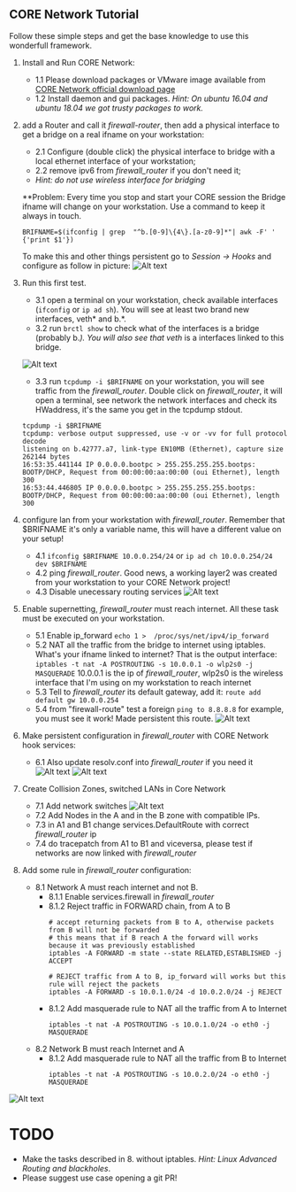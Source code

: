CORE Network Tutorial
---------------------

Follow these simple steps and get the base knowledge to use this wonderfull framework.

1. Install and Run CORE Network:
    - 1.1 Please download packages or VMware image available from [CORE Network official download page](https://www.nrl.navy.mil/itd/ncs/products/core)
    - 1.2 Install daemon and gui packages. _Hint: On ubuntu 16.04 and ubuntu 18.04 we got trusty packages to work._ 
    
2. add a Router and call it _firewall-router_, then add a physical interface to get a bridge on a real ifname on your workstation: 
    - 2.1 Configure (double click) the physical interface to bridge with a local ethernet interface of your workstation;
    - 2.2 remove ipv6 from _firewall_router_ if you don't need it;
    - _Hint: do not use wireless interface for bridging_

    **Problem: Every time you stop and start your CORE session the Bridge ifname will change on your workstation. Use a command to keep it always in touch.
    ````
    BRIFNAME=$(ifconfig | grep  "^b.[0-9]\{4\}.[a-z0-9]*"| awk -F' ' {'print $1'})
    ````    
    To make this and other things persistent go to _Session -> Hooks_ and configure as follow in picture:
    ![Alt text](images/create_runtimehook.png)

3. Run this first test.
    - 3.1 open a terminal on your workstation, check available interfaces (`ifconfig` or `ip ad sh`). You will see at least two brand new interfaces, veth* and b.*. 
    - 3.2 run `brctl show` to check what of the interfaces is a bridge (probably b.*). You will also see that veth* is a interfaces linked to this bridge.
    
    
    ![Alt text](images/3_testbridge_onlocalpc.png)
    
    
    - 3.3 run `tcpdump -i $BRIFNAME` on your workstation, you will see traffic from the _firewall_router_.  Double click on _firewall_router_, it will open a terminal, see network the network interfaces and check its HWaddress, it's the same you get in the tcpdump stdout.
    ````
    tcpdump -i $BRIFNAME
    tcpdump: verbose output suppressed, use -v or -vv for full protocol decode
    listening on b.42777.a7, link-type EN10MB (Ethernet), capture size 262144 bytes
    16:53:35.441144 IP 0.0.0.0.bootpc > 255.255.255.255.bootps: BOOTP/DHCP, Request from 00:00:00:aa:00:00 (oui Ethernet), length 300
    16:53:44.446805 IP 0.0.0.0.bootpc > 255.255.255.255.bootps: BOOTP/DHCP, Request from 00:00:00:aa:00:00 (oui Ethernet), length 300
    ````

4. configure lan from your workstation with _firewall_router_. Remember that $BRIFNAME it's only a variable name, this will have a different value on your setup!
    - 4.1 `ifconfig $BRIFNAME 10.0.0.254/24` or `ip ad ch 10.0.0.254/24 dev $BRIFNAME`
    - 4.2 ping _firewall_router_. Good news, a working layer2 was created from your workstation to your CORE Network project!
    - 4.3 Disable unecessary routing services
        ![Alt text](images/firewall-router_services.png)
    
5. Enable supernetting, _firewall_router_ must reach internet. All these task must be executed on your workstation.
    - 5.1 Enable ip_forward `echo 1 >  /proc/sys/net/ipv4/ip_forward`
    - 5.2 NAT all the traffic from the bridge to internet using iptables. What's your ifname linked to internet? That is the output interface:
        `iptables -t nat -A POSTROUTING -s 10.0.0.1 -o wlp2s0 -j MASQUERADE`
        10.0.0.1 is the ip of _firewall_router_, wlp2s0 is the wireless interface that I'm using on my workstation to reach internet
    - 5.3 Tell to _firewall_router_ its default gateway, add it:
        `route add default gw 10.0.0.254`
    - 5.4 from "firewall-route" test a foreign `ping to 8.8.8.8` for example, you must see it work! Made persistent this route.
        ![Alt text](images/4_router_defgw_persistent.png)

6. Make persistent configuration in _firewall_router_ with CORE Network hook services:
    - 6.1 Also update resolv.conf into _firewall_router_ if you need it
        ![Alt text](images/4_router_resolvconf_persistent.png)
        ![Alt text](images/4_router_resolvconf_persistent_2.png)
    
7. Create Collision Zones, switched LANs in Core Network
    - 7.1 Add network switches
        ![Alt text](images/7_creates_switches_links.png)
    - 7.2 Add Nodes in the A and in the B zone with compatible IPs.
    - 7.3 in A1 and B1 change services.DefaultRoute with correct _firewall_router_ ip
    - 7.4 do tracepatch from A1 to B1 and viceversa, please test if networks are now linked with _firewall_router_

8. Add some rule in _firewall_router_ configuration:
    - 8.1 Network A must reach internet and not B.
        - 8.1.1 Enable services.firewall in _firewall_router_
        - 8.1.2 Reject traffic in FORWARD chain, from A to B
          ````
          # accept returning packets from B to A, otherwise packets from B will not be forwarded
          # this means that if B reach A the forward will works because it was previously established 
          iptables -A FORWARD -m state --state RELATED,ESTABLISHED -j ACCEPT
          
          # REJECT traffic from A to B, ip_forward will works but this rule will reject the packets
          iptables -A FORWARD -s 10.0.1.0/24 -d 10.0.2.0/24 -j REJECT
          ````
        - 8.1.2 Add masquerade rule to NAT all the traffic from A to Internet
          ````
          iptables -t nat -A POSTROUTING -s 10.0.1.0/24 -o eth0 -j MASQUERADE
          ````
    - 8.2 Network B must reach Internet and A
        - 8.1.2 Add masquerade rule to NAT all the traffic from B to Internet
          ````
          iptables -t nat -A POSTROUTING -s 10.0.2.0/24 -o eth0 -j MASQUERADE
          ````

![Alt text](images/7_addnodes_removeips.png)

# TODO
- Make the tasks described in 8. without iptables. _Hint: Linux Advanced Routing and blackholes_.
- Please suggest use case opening a git PR!
